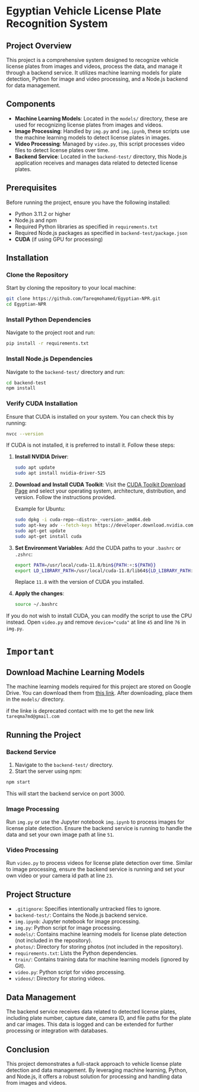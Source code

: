 
# Egyptian Vehicle License Plate Recognition System

## Project Overview
This project is a comprehensive system designed to recognize vehicle license plates from images and videos, process the data, and manage it through a backend service. It utilizes machine learning models for plate detection, Python for image and video processing, and a Node.js backend for data management.

## Components
- **Machine Learning Models**: Located in the `models/` directory, these are used for recognizing license plates from images and videos.
- **Image Processing**: Handled by `img.py` and `img.ipynb`, these scripts use the machine learning models to detect license plates in images.
- **Video Processing**: Managed by `video.py`, this script processes video files to detect license plates over time.
- **Backend Service**: Located in the `backend-test/` directory, this Node.js application receives and manages data related to detected license plates.

## Prerequisites
Before running the project, ensure you have the following installed:
- Python 3.11.2 or higher
- Node.js and npm
- Required Python libraries as specified in `requirements.txt`
- Required Node.js packages as specified in `backend-test/package.json`
- **CUDA** (if using GPU for processing)

## Installation

### Clone the Repository
Start by cloning the repository to your local machine:
```bash
git clone https://github.com/Tareqmohamed/Egyptian-NPR.git
cd Egyptian-NPR
```

### Install Python Dependencies
Navigate to the project root and run:
```bash
pip install -r requirements.txt
```

### Install Node.js Dependencies
Navigate to the `backend-test/` directory and run:
```bash
cd backend-test
npm install
```

### Verify CUDA Installation
Ensure that CUDA is installed on your system. You can check this by running:
```bash
nvcc --version
```
If CUDA is not installed, it is preferred to install it. Follow these steps:

1. **Install NVIDIA Driver**:
    ```bash
    sudo apt update
    sudo apt install nvidia-driver-525
    ```

2. **Download and Install CUDA Toolkit**:
    Visit the [CUDA Toolkit Download Page](https://developer.nvidia.com/cuda-downloads) and select your operating system, architecture, distribution, and version. Follow the instructions provided.

    Example for Ubuntu:
    ```bash
    sudo dpkg -i cuda-repo-<distro>_<version>_amd64.deb
    sudo apt-key adv --fetch-keys https://developer.download.nvidia.com/compute/cuda/repos/<distro>/x86_64/7fa2af80.pub
    sudo apt-get update
    sudo apt-get install cuda
    ```

3. **Set Environment Variables**:
    Add the CUDA paths to your `.bashrc` or `.zshrc`:
    ```bash
    export PATH=/usr/local/cuda-11.8/bin${PATH:+:${PATH}}
    export LD_LIBRARY_PATH=/usr/local/cuda-11.8/lib64${LD_LIBRARY_PATH:+:${LD_LIBRARY_PATH}}
    ```

    Replace `11.8` with the version of CUDA you installed.

4. **Apply the changes**:
    ```bash
    source ~/.bashrc
    ```

If you do not wish to install CUDA, you can modify the script to use the CPU instead. Open `video.py` and remove `device="cuda"` at line `45` and line `76` in `img.py`.
#
# `Important`
## Download Machine Learning Models
The machine learning models required for this project are stored on Google Drive. You can download them from [this link](https://drive.google.com/drive/folders/105UFyY4EdW1IpY8XWdhlZ3ToCvBNPR0A?usp=sharing). After downloading, place them in the `models/` directory.

if the linke is deprecated contact with me  to get the new link `tareqma7md@gmail.com`

## Running the Project

### Backend Service
1. Navigate to the `backend-test/` directory.
2. Start the server using npm:
```bash
npm start
```
This will start the backend service on port 3000.

### Image Processing
Run `img.py` or use the Jupyter notebook `img.ipynb` to process images for license plate detection. Ensure the backend service is running to handle the data and set your own image path at line `51`.

### Video Processing
Run `video.py` to process videos for license plate detection over time. Similar to image processing, ensure the backend service is running and set your own video or your camera id path at line `23`.

## Project Structure
- `.gitignore`: Specifies intentionally untracked files to ignore.
- `backend-test/`: Contains the Node.js backend service.
- `img.ipynb`: Jupyter notebook for image processing.
- `img.py`: Python script for image processing.
- `models/`: Contains machine learning models for license plate detection (not included in the repository).
- `photos/`: Directory for storing photos (not included in the repository).
- `requirements.txt`: Lists the Python dependencies.
- `train/`: Contains training data for machine learning models (ignored by Git).
- `video.py`: Python script for video processing.
- `videos/`: Directory for storing videos.

## Data Management
The backend service receives data related to detected license plates, including plate number, capture date, camera ID, and file paths for the plate and car images. This data is logged and can be extended for further processing or integration with databases.

## Conclusion
This project demonstrates a full-stack approach to vehicle license plate detection and data management. By leveraging machine learning, Python, and Node.js, it offers a robust solution for processing and handling data from images and videos.

